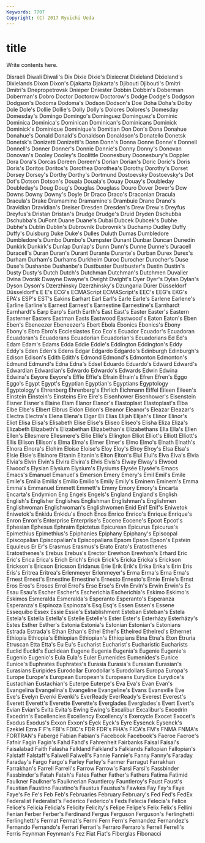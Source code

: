 ```yaml
---
Keywords: 7707 
Copyright: (C) 2017 Ryuichi Ueda
---
```


# title

Write contents here.

Disraeli Diwali Diwali's Dix Dixie Dixie's Dixiecrat Dixieland Dixieland's Dixielands
Dixon Dixon's Djakarta Djakarta's Djibouti Djibouti's Dmitri Dmitri's Dnepropetrovsk Dnieper
Dniester Dobbin Dobbin's Doberman Doberman's Dobro Doctor Doctorow Doctorow's Dodge
Dodge's Dodgson Dodgson's Dodoma Dodoma's Dodson Dodson's Doe Doha Doha's
Dolby Dole Dole's Dollie Dollie's Dolly Dolly's Dolores Dolores's Domesday
Domesday's Domingo Domingo's Dominguez Dominguez's Dominic Dominica Dominica's Dominican Dominican's
Dominicans Dominick Dominick's Dominique Dominique's Domitian Don Don's Dona Donahue
Donahue's Donald Donald's Donaldson Donaldson's Donatello Donetsk Donetsk's Donizetti Donizetti's
Donn Donn's Donna Donne Donne's Donnell Donnell's Donner Donner's Donnie
Donnie's Donny Donny's Donovan Donovan's Dooley Dooley's Doolittle Doonesbury Doonesbury's
Doppler Dora Dora's Dorcas Doreen Doreen's Dorian Dorian's Doric Doric's
Doris Doris's Doritos Doritos's Dorothea Dorothea's Dorothy Dorothy's Dorset Dorsey
Dorsey's Dorthy Dorthy's Dortmund Dostoevsky Dostoevsky's Dot Dot's Dotson Dotson's
Douala Douala's Douay Douay's Doubleday Doubleday's Doug Doug's Douglas Douglass
Douro Dover Dover's Dow Downs Downy Downy's Doyle Dr Draco
Draco's Draconian Dracula Dracula's Drake Dramamine Dramamine's Drambuie Drano Drano's
Dravidian Dravidian's Dreiser Dresden Dresden's Drew Drew's Dreyfus Dreyfus's Dristan
Dristan's Drudge Drudge's Druid Dryden Dschubba Dschubba's DuPont Duane Duane's
Dubai Dubcek Dubcek's Dubhe Dubhe's Dublin Dublin's Dubrovnik Dubrovnik's Duchamp
Dudley Duffy Duffy's Duisburg Duke Duke's Dulles Duluth Dumas Dumbledore
Dumbledore's Dumbo Dumbo's Dumpster Dunant Dunbar Duncan Dunedin Dunkirk Dunkirk's
Dunlap Dunlap's Dunn Dunn's Dunne Dunne's Duracell Duracell's Duran Duran's
Durant Durante Durante's Durban Durex Durex's Durham Durham's Durhams Durkheim
Duroc Durocher Durocher's Duse Duse's Dushanbe Dushanbe's Dustbuster Dustbuster's Dustin
Dustin's Dusty Dusty's Dutch Dutch's Dutchman Dutchman's Dutchmen Duvalier Dvina
Dvorák Dwayne Dwayne's Dwight Dwight's Dyer Dyer's Dylan Dylan's Dyson
Dyson's Dzerzhinsky Dzerzhinsky's Dzungaria Dürer Düsseldorf Düsseldorf's E E's ECG's
ECMAScript ECMAScript's EEC's EEG's EKG's EPA's ESP's EST's Eakins Earhart
Earl Earl's Earle Earle's Earlene Earlene's Earline Earline's Earnest Earnest's
Earnestine Earnestine's Earnhardt Earnhardt's Earp Earp's Earth Earth's East East's
Easter Easter's Eastern Easterner Easters Eastman Easts Eastwood Eastwood's Eaton
Eaton's Eben Eben's Ebeneezer Ebeneezer's Ebert Ebola Ebonics Ebonics's Ebony
Ebony's Ebro Ebro's Ecclesiastes Eco Eco's Ecuador Ecuador's Ecuadoran Ecuadoran's
Ecuadorans Ecuadorian Ecuadorian's Ecuadorians Ed Ed's Edam Edam's Edams Edda
Eddie Eddie's Eddington Eddington's Eddy Eddy's Eden Eden's Edens Edgar
Edgardo Edgardo's Edinburgh Edinburgh's Edison Edison's Edith Edith's Edmond Edmond's
Edmonton Edmonton's Edmund Edmund's Edna Edna's Edsel Eduardo Eduardo's Edward
Edward's Edwardian Edwardian's Edwardo Edwardo's Edwards Edwin Edwina Edwina's Eeyore
Eeyore's Effie Effie's Efrain Efrain's Efren Efren's Eggo Eggo's Egypt
Egypt's Egyptian Egyptian's Egyptians Egyptology Egyptology's Ehrenberg Ehrenberg's Ehrlich Eichmann
Eiffel Eileen Eileen's Einstein Einstein's Einsteins Eire Eire's Eisenhower Eisenhower's
Eisenstein Eisner Eisner's Elaine Elam Elanor Elanor's Elastoplast Elastoplast's Elba
Elbe Elbe's Elbert Elbrus Eldon Eldon's Eleanor Eleanor's Eleazar Eleazar's
Electra Electra's Elena Elena's Elgar Eli Elias Elijah Elijah's Elinor
Elinor's Eliot Elisa Elisa's Elisabeth Elise Elise's Eliseo Eliseo's Elisha
Eliza Eliza's Elizabeth Elizabeth's Elizabethan Elizabethan's Elizabethans Ella Ella's Ellen
Ellen's Ellesmere Ellesmere's Ellie Ellie's Ellington Elliot Elliot's Elliott Elliott's
Ellis Ellison Ellison's Elma Elma's Elmer Elmer's Elmo Elmo's Elnath
Elnath's Elnora Elnora's Elohim Eloise Eloise's Eloy Eloy's Elroy Elroy's
Elsa Elsa's Elsie Elsie's Elsinore Eltanin Eltanin's Elton Elton's Elul
Elul's Elva Elva's Elvia Elvia's Elvin Elvin's Elvira Elvira's Elvis
Elvis's Elway Elway's Elwood Elwood's Elysian Elysium Elysium's Elysiums Elysée
Elysée's Emacs Emacs's Emanuel Emanuel's Emerson Emery Emery's Emil Emil's
Emile Emile's Emilia Emilia's Emilio Emilio's Emily Emily's Eminem Eminem's
Emma Emma's Emmanuel Emmett Emmett's Emmy Emory Emory's Encarta Encarta's
Endymion Eng Engels Engels's England England's English English's Englisher Englishes
Englishman Englishman's Englishmen Englishwoman Englishwoman's Englishwomen Enid Enif Enif's Eniwetok
Eniwetok's Enkidu Enkidu's Enoch Enos Enrico Enrico's Enrique Enrique's Enron
Enron's Enterprise Enterprise's Eocene Eocene's Epcot Epcot's Ephesian Ephesus Ephraim
Epictetus Epicurean Epicurus Epicurus's Epimethius Epimethius's Epiphanies Epiphany Epiphany's Episcopal
Episcopalian Episcopalian's Episcopalians Epsom Epson Epson's Epstein Equuleus Er Er's
Erasmus Erasmus's Erato Erato's Eratosthenes Eratosthenes's Erebus Erebus's Erector Erewhon
Erewhon's Erhard Eric Eric's Erica Erica's Erich Erich's Erick Erick's
Ericka Ericka's Erickson Erickson's Ericson Ericsson Eridanus Erie Erik Erik's
Erika Erika's Erin Eris Eris's Eritrea Eritrea's Erlenmeyer Erlenmeyer's Erma
Erma's Erna Erna's Ernest Ernest's Ernestine Ernestine's Ernesto Ernesto's Ernie
Ernie's Ernst Eros Eros's Eroses Errol Errol's Erse Erse's ErvIn
ErvIn's Erwin Erwin's Es Esau Esau's Escher Escher's Escherichia Escherichia's
Eskimo Eskimo's Eskimos Esmeralda Esmeralda's Esperanto Esperanto's Esperanza Esperanza's Espinoza
Espinoza's Esq Esq's Essen Essen's Essene Essequibo Essex Essie Essie's
Establishment Esteban Esteban's Estela Estela's Estella Estella's Estelle Estelle's Ester
Ester's Esterházy Esterházy's Estes Esther Esther's Estonia Estonia's Estonian Estonian's
Estonians Estrada Estrada's Ethan Ethan's Ethel Ethel's Ethelred Ethelred's Ethernet
Ethiopia Ethiopia's Ethiopian Ethiopian's Ethiopians Etna Etna's Eton Etruria Etruscan
Etta Etta's Eu Eu's Eucharist Eucharist's Eucharistic Eucharists Euclid Euclid's
Euclidean Eugene Eugenia Eugenia's Eugenie Eugenie's Eugenio Eugenio's Eula Eula's
Euler Eumenides Eumenides's Eunice Eunice's Euphrates Euphrates's Eurasia Eurasia's Eurasian
Eurasian's Eurasians Euripides Eurodollar Eurodollar's Eurodollars Europa Europa's Europe Europe's
European European's Europeans Eurydice Eurydice's Eustachian Eustachian's Euterpe Euterpe's Eva
Eva's Evan Evan's Evangelina Evangelina's Evangeline Evangeline's Evans Evansville Eve
Eve's Evelyn Evenki Evenki's EverReady EverReady's Everest Everest's Everett Everett's
Everette Everette's Everglades Everglades's Evert Evert's Evian Evian's Evita Evita's
Ewing Ewing's Excalibur Excalibur's Excedrin Excedrin's Excellencies Excellency Excellency's Exercycle
Exocet Exocet's Exodus Exodus's Exxon Exxon's Eyck Eyck's Eyre Eysenck
Eysenck's Ezekiel Ezra F F's FBI's FDIC's FDR FDR's FHA's
FICA's FM's FNMA FNMA's FORTRAN's Fabergé Fabian Fabian's Facebook Facebook's
Faeroe Faeroe's Fafnir Fagin Fagin's Fahd Fahd's Fahrenheit Fairbanks Faisal
Faisal's Faisalabad Faith Falasha Falkland Falkland's Falklands Fallopian Fallopian's Falstaff
Falstaff's Falwell Falwell's Fannie Fannie's Fanny Fanny's Faraday Faraday's Fargo
Fargo's Farley Farley's Farmer Farragut Farrakhan Farrakhan's Farrell Farrell's Farrow
Farrow's Farsi Farsi's Fassbinder Fassbinder's Fatah Fatah's Fates Father Father's
Fathers Fatima Fatimid Faulkner Faulkner's Faulknerian Fauntleroy Fauntleroy's Faust Faust's
Faustian Faustino Faustino's Faustus Faustus's Fawkes Fay Fay's Faye Faye's
Fe Fe's Feb Feb's Februaries February February's Fed Fed's FedEx
Federalist Federalist's Federico Federico's Feds Felecia Felecia's Felice Felice's Felicia
Felicia's Felicity Felicity's Felipe Felipe's Felix Felix's Fellini Fenian Ferber
Ferber's Ferdinand Fergus Ferguson Ferguson's Ferlinghetti Ferlinghetti's Fermat Fermat's Fermi
Fern Fern's Fernandez Fernandez's Fernando Fernando's Ferrari Ferrari's Ferraro Ferraro's
Ferrell Ferrell's Ferris Feynman Feynman's Fez Fiat Fiat's Fiberglas Fibonacci
